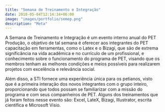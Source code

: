 ```yaml
---
title: "Semana de Treinamento e Integração"
date: 2018-05-04T12:14:34+06:00
image: "images/portfolio/semep.png"
description: "Meta"
--- 
```


A Semana de Treinamento e Integração é um evento interno anual do PET Produção, o objetivo de tal semana é
oferecer aos integrantes do PET capacitação em ferramentas, como o Latex e o Bizagi, que são de
extrema significância na vida acadêmica e no currículo de um profissional, e conhecimento sobre o
funcionamento do programa de PET, visando que os membros tenham as melhores condições e
meios possíveis para realizarem projetos com excelência e relevância social.

Além disso, a STI fornece uma experiência única para os petianos, visto que é a
primeira interação dos novos integrantes com o grupo inteiro, proporcionando que todos possam se
familiarizar com a missão do programa e com seus companheiros de PET.
Alguns dos treinamentos que já foram feitos nesse evento são: Excel, LateX, Bizagi, Illustrator, escrita
científica e Microsoft Visio.




